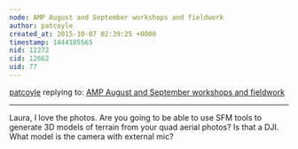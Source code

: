 ```yaml
---
node: AMP August and September workshops and fieldwork
author: patcoyle
created_at: 2015-10-07 02:39:25 +0000
timestamp: 1444185565
nid: 12272
cid: 12662
uid: 77
---
```




[patcoyle](../profile/patcoyle) replying to: [AMP August and September workshops and fieldwork](../notes/LauraChipley/10-06-2015/amp-august-and-september-workshops-and-fieldwork)

----
Laura, I love the photos. Are you going to be able to use SFM tools to generate 3D models of terrain from your quad aerial photos? Is that a DJI. What model is the camera with external mic?